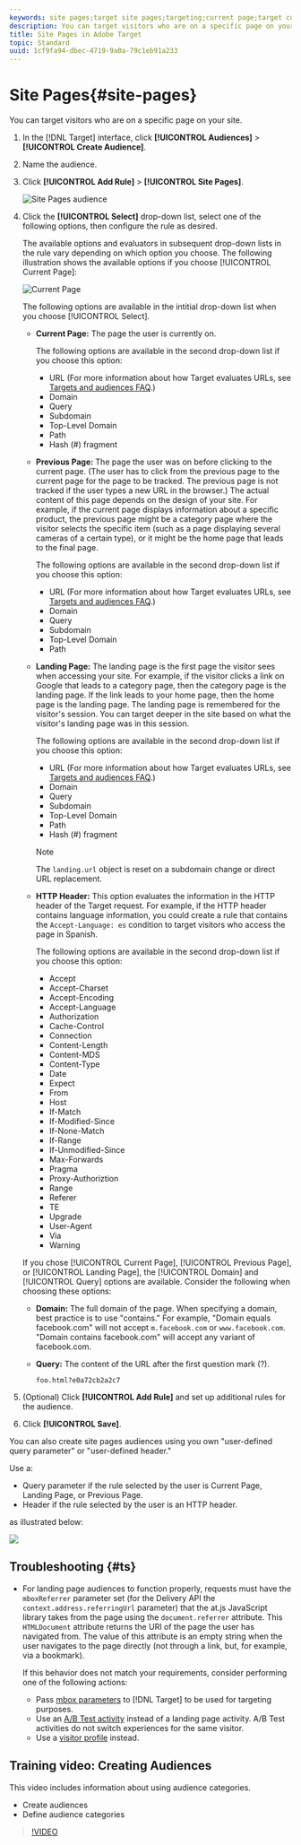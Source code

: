 ```yaml
---
keywords: site pages;target site pages;targeting;current page;target current page;previous page;target previous page;landing page;target landing page;http header
description: You can target visitors who are on a specific page on your site.
title: Site Pages in Adobe Target
topic: Standard
uuid: 1cf9fa94-dbec-4719-9a0a-79c1eb91a233
---
```


# Site Pages{#site-pages}

You can target visitors who are on a specific page on your site.

1. In the [!DNL Target] interface, click **[!UICONTROL Audiences]** > **[!UICONTROL Create Audience]**. 
1. Name the audience. 
1. Click **[!UICONTROL Add Rule]** > **[!UICONTROL Site Pages]**.

   ![Site Pages audience](assets/target_site_pages.png)

1. Click the **[!UICONTROL Select]** drop-down list, select one of the following options, then configure the rule as desired.

    The available options and evaluators in subsequent drop-down lists in the rule vary depending on which option you choose. The following illustration shows the available options if you choose [!UICONTROL Current Page]:

    ![Current Page](/help/c-target/c-audiences/c-target-rules/assets/current-page.png) 

    The following options are available in the intitial drop-down list when you choose [!UICONTROL Select].

    * **Current Page:** The page the user is currently on.

      The following options are available in the second drop-down list if you choose this option:

      * URL (For more information about how Target evaluates URLs, see [Targets and audiences FAQ](/help/c-target/c-troubleshooting-targets-and-audiences/troubleshooting-targets-and-audiences.md).)
      * Domain
      * Query
      * Subdomain
      * Top-Level Domain
      * Path
      * Hash (#) fragment

    * **Previous Page:** The page the user was on before clicking to the current page. (The user has to click from the previous page to the current page for the page to be tracked. The previous page is not tracked if the user types a new URL in the browser.) The actual content of this page depends on the design of your site. For example, if the current page displays information about a specific product, the previous page might be a category page where the visitor selects the specific item (such as a page displaying several cameras of a certain type), or it might be the home page that leads to the final page.

      The following options are available in the second drop-down list if you choose this option:

      * URL (For more information about how Target evaluates URLs, see [Targets and audiences FAQ](/help/c-target/c-troubleshooting-targets-and-audiences/troubleshooting-targets-and-audiences.md).)
      * Domain
      * Query
      * Subdomain
      * Top-Level Domain
      * Path

    * **Landing Page:** The landing page is the first page the visitor sees when accessing your site. For example, if the visitor clicks a link on Google that leads to a category page, then the category page is the landing page. If the link leads to your home page, then the home page is the landing page. The landing page is remembered for the visitor's session. You can target deeper in the site based on what the visitor's landing page was in this session.

      The following options are available in the second drop-down list if you choose this option:

      * URL (For more information about how Target evaluates URLs, see [Targets and audiences FAQ](/help/c-target/c-troubleshooting-targets-and-audiences/troubleshooting-targets-and-audiences.md).)
      * Domain
      * Query
      * Subdomain
      * Top-Level Domain
      * Path
      * Hash (#) fragment

      >[!NOTE]
      >
      >The `landing.url` object is reset on a subdomain change or direct URL replacement. 

    * **HTTP Header:** This option evaluates the information in the HTTP header of the Target request. For example, if the HTTP header contains language information, you could create a rule that contains the `Accept-Language: es` condition to target visitors who access the page in Spanish.

      The following options are available in the second drop-down list if you choose this option:

      * Accept
      * Accept-Charset
      * Accept-Encoding
      * Accept-Language
      * Authorization
      * Cache-Control
      * Connection
      * Content-Length
      * Content-MDS
      * Content-Type
      * Date
      * Expect
      * From
      * Host
      * If-Match
      * If-Modified-Since
      * If-None-Match
      * If-Range
      * If-Unmodified-Since
      * Max-Forwards
      * Pragma
      * Proxy-Authoriztion
      * Range
      * Referer
      * TE
      * Upgrade
      * User-Agent
      * Via
      * Warning

   If you chose [!UICONTROL Current Page], [!UICONTROL Previous Page], or [!UICONTROL Landing Page], the [!UICONTROL Domain] and [!UICONTROL Query] options are available. Consider the following when choosing these options:

    * **Domain:** The full domain of the page. When specifying a domain, best practice is to use "contains." For example, "Domain equals facebook.com" will not accept `m.facebook.com` or `www.facebook.com`. "Domain contains facebook.com" will accept any variant of facebook.com. 
    * **Query:** The content of the URL after the first question mark (?).

      `foo.html?e0a72cb2a2c7`

1. (Optional) Click **[!UICONTROL Add Rule]** and set up additional rules for the audience. 
1. Click **[!UICONTROL Save]**.

You can also create site pages audiences using you own "user-defined query parameter" or "user-defined header."

Use a:

* Query parameter if the rule selected by the user is Current Page, Landing Page, or Previous Page. 
* Header if the rule selected by the user is an HTTP header.

as illustrated below:

![](assets/site_pages.png)

## Troubleshooting {#ts}

* For landing page audiences to function properly, requests must have the `mboxReferrer` parameter set (for the Delivery API the `context.address.referringUrl` parameter) that the at.js JavaScript library takes from the page using the `document.referrer` attribute. This `HTMLDocument` attribute returns the URI of the page the user has navigated from. The value of this attribute is an empty string when the user navigates to the page directly (not through a link, but, for example, via a bookmark).

  If this behavior does not match your requirements, consider performing one of the following actions:

  * Pass [mbox parameters](/help/c-implementing-target/c-implementing-target-for-client-side-web/t-mbox-download/c-understanding-global-mbox/pass-parameters-to-global-mbox.md) to [!DNL Target] to be used for targeting purposes.
  * Use an [A/B Test activity](/help/c-activities/t-test-ab/test-ab.md) instead of a landing page activity. A/B Test activities do not switch experiences for the same visitor.
  * Use a [visitor profile](/help/c-target/c-audiences/c-target-rules/visitor-profile.md) instead.

## Training video: Creating Audiences

This video includes information about using audience categories.

* Create audiences 
* Define audience categories

>[!VIDEO](https://video.tv.adobe.com/v/17392) 
